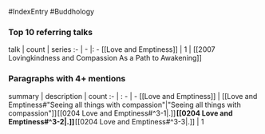 #IndexEntry #Buddhology

### Top 10 referring talks
talk | count | series
:- | - |: -
[[Love and Emptiness]] | 1 | [[2007 Lovingkindness and Compassion As a Path to Awakening]]

### Paragraphs with 4+ mentions
summary | description | count
:- | : - | -
[[Love and Emptiness]] | [[Love and Emptiness#"Seeing all things with compassion"\|"Seeing all things with compassion"]] [[0204 Love and Emptiness#^3-1\|.]] **[[0204 Love and Emptiness#^3-2\|.]]** [[0204 Love and Emptiness#^3-3\|.]] | 1

